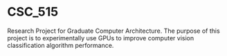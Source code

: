 # CSC_515
Research Project for Graduate Computer Architecture. The purpose of this project is to experimentally use GPUs to improve computer vision classification algorithm performance.
